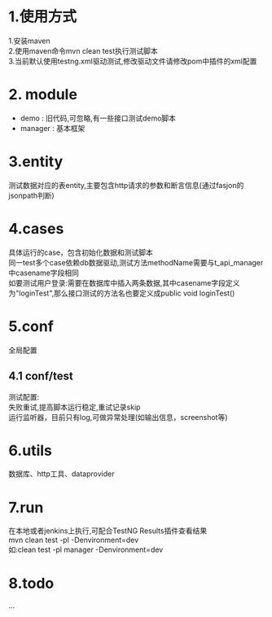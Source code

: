 # 1.使用方式
1.安装maven  
2.使用maven命令mvn clean test执行测试脚本  
3.当前默认使用testng.xml驱动测试,修改驱动文件请修改pom中插件的xml配置  

# 2. module
* demo : 旧代码,可忽略,有一些接口测试demo脚本
* manager : 基本框架 

# 3.entity
测试数据对应的表entity,主要包含http请求的参数和断言信息(通过fasjon的jsonpath判断)

# 4.cases
具体运行的case，包含初始化数据和测试脚本  
同一test多个case依赖db数据驱动,测试方法methodName需要与t_api_manager中casename字段相同   
如要测试用户登录:需要在数据库中插入两条数据,其中casename字段定义为"loginTest",那么接口测试的方法名也要定义成public void loginTest()

# 5.conf
全局配置
## 4.1 conf/test
测试配置:  
失败重试,提高脚本运行稳定,重试记录skip  
运行监听器，目前只有log,可做异常处理(如输出信息，screenshot等)  

# 6.utils
数据库、http工具、dataprovider

# 7.run
在本地或者jenkins上执行,可配合TestNG Results插件查看结果   
mvn clean test -pl <module-name>  -Denvironment=dev   
如:clean test -pl  manager   -Denvironment=dev
# 8.todo
...
